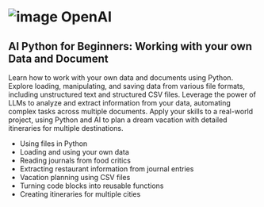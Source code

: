 # ![image](https://github.com/user-attachments/assets/35f315f5-15fb-4236-9f1d-9ee2554b7d56) OpenAI

## AI Python for Beginners: Working with your own Data and Document
Learn how to work with your own data and documents using Python. Explore loading, manipulating, and saving data from various file formats, including unstructured text and structured CSV files. Leverage the power of LLMs to analyze and extract information from your data, automating complex tasks across multiple documents. Apply your skills to a real-world project, using Python and AI to plan a dream vacation with detailed itineraries for multiple destinations.

- Using files in Python
- Loading and using your own data
- Reading journals from food critics
- Extracting restaurant information from journal entries
- Vacation planning using CSV files
- Turning code blocks into reusable functions
- Creating itineraries for multiple cities
